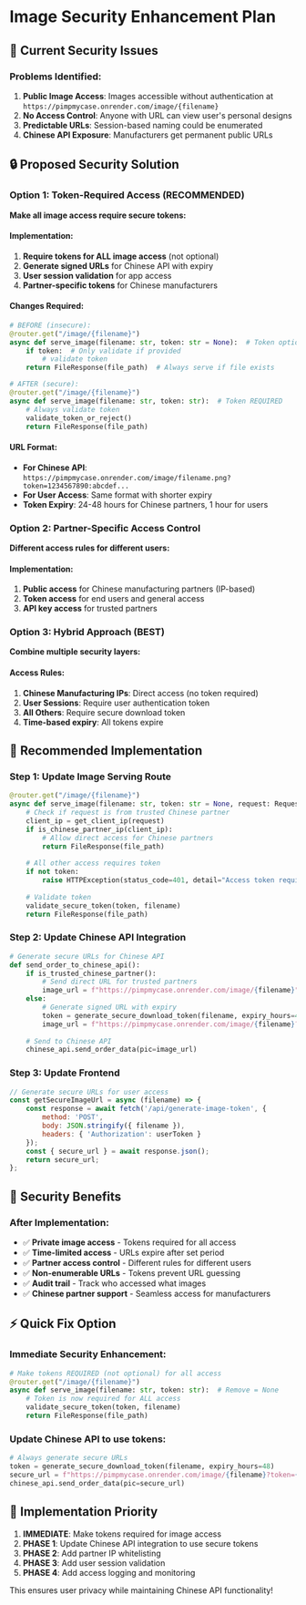 # Image Security Enhancement Plan

## 🚨 Current Security Issues

### Problems Identified:
1. **Public Image Access**: Images accessible without authentication at `https://pimpmycase.onrender.com/image/{filename}`
2. **No Access Control**: Anyone with URL can view user's personal designs  
3. **Predictable URLs**: Session-based naming could be enumerated
4. **Chinese API Exposure**: Manufacturers get permanent public URLs

## 🔒 Proposed Security Solution

### Option 1: Token-Required Access (RECOMMENDED)
**Make all image access require secure tokens:**

#### Implementation:
1. **Require tokens for ALL image access** (not optional)
2. **Generate signed URLs** for Chinese API with expiry
3. **User session validation** for app access
4. **Partner-specific tokens** for Chinese manufacturers

#### Changes Required:
```python
# BEFORE (insecure):
@router.get("/image/{filename}")  
async def serve_image(filename: str, token: str = None):  # Token optional
    if token:  # Only validate if provided
        # validate token
    return FileResponse(file_path)  # Always serve if file exists

# AFTER (secure):
@router.get("/image/{filename}")
async def serve_image(filename: str, token: str):  # Token REQUIRED
    # Always validate token
    validate_token_or_reject()
    return FileResponse(file_path)
```

#### URL Format:
- **For Chinese API**: `https://pimpmycase.onrender.com/image/filename.png?token=1234567890:abcdef...`
- **For User Access**: Same format with shorter expiry
- **Token Expiry**: 24-48 hours for Chinese partners, 1 hour for users

### Option 2: Partner-Specific Access Control  
**Different access rules for different users:**

#### Implementation:
1. **Public access** for Chinese manufacturing partners (IP-based)
2. **Token access** for end users and general access
3. **API key access** for trusted partners

### Option 3: Hybrid Approach (BEST)
**Combine multiple security layers:**

#### Access Rules:
1. **Chinese Manufacturing IPs**: Direct access (no token required)
2. **User Sessions**: Require user authentication token
3. **All Others**: Require secure download token
4. **Time-based expiry**: All tokens expire

## 🎯 Recommended Implementation

### Step 1: Update Image Serving Route
```python
@router.get("/image/{filename}")
async def serve_image(filename: str, token: str = None, request: Request = None):
    # Check if request is from trusted Chinese partner
    client_ip = get_client_ip(request)
    if is_chinese_partner_ip(client_ip):
        # Allow direct access for Chinese partners
        return FileResponse(file_path)
    
    # All other access requires token
    if not token:
        raise HTTPException(status_code=401, detail="Access token required")
    
    # Validate token
    validate_secure_token(token, filename)
    return FileResponse(file_path)
```

### Step 2: Update Chinese API Integration
```python
# Generate secure URLs for Chinese API
def send_order_to_chinese_api():
    if is_trusted_chinese_partner():
        # Send direct URL for trusted partners
        image_url = f"https://pimpmycase.onrender.com/image/{filename}"
    else:
        # Generate signed URL with expiry
        token = generate_secure_download_token(filename, expiry_hours=48)
        image_url = f"https://pimpmycase.onrender.com/image/{filename}?token={token}"
    
    # Send to Chinese API
    chinese_api.send_order_data(pic=image_url)
```

### Step 3: Update Frontend
```javascript
// Generate secure URLs for user access
const getSecureImageUrl = async (filename) => {
    const response = await fetch('/api/generate-image-token', {
        method: 'POST',
        body: JSON.stringify({ filename }),
        headers: { 'Authorization': userToken }
    });
    const { secure_url } = await response.json();
    return secure_url;
};
```

## 🔐 Security Benefits

### After Implementation:
- ✅ **Private image access** - Tokens required for all access
- ✅ **Time-limited access** - URLs expire after set period  
- ✅ **Partner access control** - Different rules for different users
- ✅ **Non-enumerable URLs** - Tokens prevent URL guessing
- ✅ **Audit trail** - Track who accessed what images
- ✅ **Chinese partner support** - Seamless access for manufacturers

## ⚡ Quick Fix Option

### Immediate Security Enhancement:
```python
# Make tokens REQUIRED (not optional) for all access
@router.get("/image/{filename}")  
async def serve_image(filename: str, token: str):  # Remove = None
    # Token is now required for ALL access
    validate_secure_token(token, filename)
    return FileResponse(file_path)
```

### Update Chinese API to use tokens:
```python
# Always generate secure URLs
token = generate_secure_download_token(filename, expiry_hours=48)
secure_url = f"https://pimpmycase.onrender.com/image/{filename}?token={token}"
chinese_api.send_order_data(pic=secure_url)
```

## 🚀 Implementation Priority

1. **IMMEDIATE**: Make tokens required for image access
2. **PHASE 1**: Update Chinese API integration to use secure tokens  
3. **PHASE 2**: Add partner IP whitelisting
4. **PHASE 3**: Add user session validation
5. **PHASE 4**: Add access logging and monitoring

This ensures user privacy while maintaining Chinese API functionality!